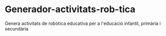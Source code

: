 # Generador-activitats-rob-tica
Genera activitats de robòtica educativa per a l'educació infantil, primària i secundària
